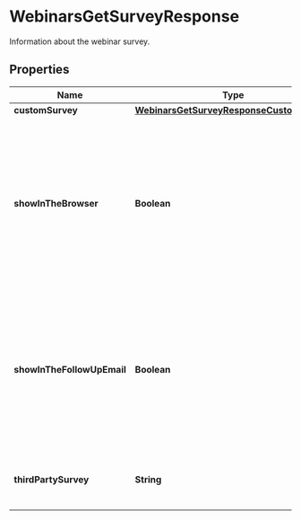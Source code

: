 

# WebinarsGetSurveyResponse

Information about the webinar survey.

## Properties

| Name | Type | Description | Notes |
|------------ | ------------- | ------------- | -------------|
|**customSurvey** | [**WebinarsGetSurveyResponseCustomSurvey**](WebinarsGetSurveyResponseCustomSurvey.md) |  |  [optional] |
|**showInTheBrowser** | **Boolean** | Whether the **Show in the browser when the webinar ends** option is enabled.  * &#x60;true&#x60; - Enabled.  * &#x60;false&#x60; - Disabled.    This value defaults to &#x60;true&#x60;. |  [optional] |
|**showInTheFollowUpEmail** | **Boolean** | Whether the **Show the link on the follow-up email** option is enabled.  * &#x60;true&#x60; - Enabled.  * &#x60;false&#x60; - Disabled.    This value defaults to &#x60;false&#x60;. |  [optional] |
|**thirdPartySurvey** | **String** | The link to the third party webinar survey. |  [optional] |



